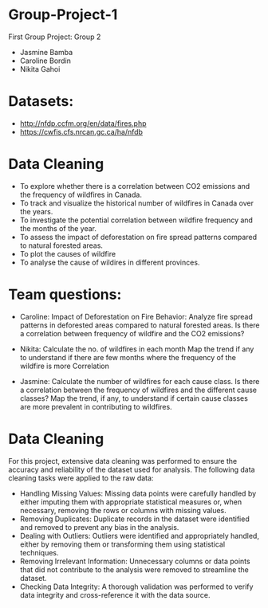 # Group-Project-1
First Group Project: Group 2

- Jasmine Bamba
- Caroline Bordin
- Nikita Gahoi

# Datasets:
- http://nfdp.ccfm.org/en/data/fires.php
- https://cwfis.cfs.nrcan.gc.ca/ha/nfdb

# Data Cleaning
- To explore whether there is a correlation between CO2 emissions and the frequency of wildfires in Canada.
- To track and visualize the historical number of wildfires in Canada over the years.
- To investigate the potential correlation between wildfire frequency and the months of the year.
- To assess the impact of deforestation on fire spread patterns compared to natural forested areas.
- To plot the causes of wildfire
- To analyse the cause of wildires in different provinces. 

# Team questions:

- Caroline: Impact of Deforestation on Fire Behavior: Analyze fire spread patterns in deforested areas compared to natural forested areas. Is there a correlation between frequency of wildfire and the CO2 emissions?

- Nikita: Calculate the no. of wildfires in each month
          Map the trend if any to understand if there are few months where the frequency of the wildfire is more Correlation

- Jasmine: Calculate the number of wildfires for each cause class. Is there a correlation between the frequency of wildfires and the different cause classes?
           Map the trend, if any, to understand if certain cause classes are more prevalent in contributing to wildfires.

# Data Cleaning
For this project, extensive data cleaning was performed to ensure the accuracy and reliability of the dataset used for analysis. The following data cleaning tasks were applied to the raw data:

- Handling Missing Values: Missing data points were carefully handled by either imputing them with appropriate statistical measures or, when necessary, removing the rows or columns with missing values.
- Removing Duplicates: Duplicate records in the dataset were identified and removed to prevent any bias in the analysis.
- Dealing with Outliers: Outliers were identified and appropriately handled, either by removing them or transforming them using statistical techniques.
- Removing Irrelevant Information: Unnecessary columns or data points that did not contribute to the analysis were removed to streamline the dataset.
- Checking Data Integrity: A thorough validation was performed to verify data integrity and cross-reference it with the data source.

